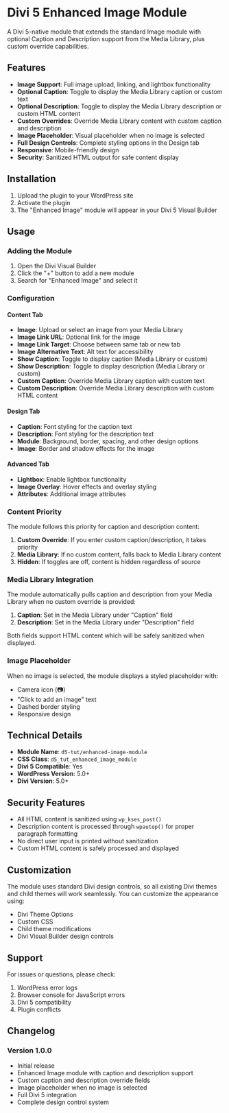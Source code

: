# Divi 5 Enhanced Image Module

A Divi 5-native module that extends the standard Image module with optional Caption and Description support from the Media Library, plus custom override capabilities.

## Features

- **Image Support**: Full image upload, linking, and lightbox functionality
- **Optional Caption**: Toggle to display the Media Library caption or custom text
- **Optional Description**: Toggle to display the Media Library description or custom HTML content
- **Custom Overrides**: Override Media Library content with custom caption and description
- **Image Placeholder**: Visual placeholder when no image is selected
- **Full Design Controls**: Complete styling options in the Design tab
- **Responsive**: Mobile-friendly design
- **Security**: Sanitized HTML output for safe content display

## Installation

1. Upload the plugin to your WordPress site
2. Activate the plugin
3. The "Enhanced Image" module will appear in your Divi 5 Visual Builder

## Usage

### Adding the Module

1. Open the Divi Visual Builder
2. Click the "+" button to add a new module
3. Search for "Enhanced Image" and select it

### Configuration

#### Content Tab
- **Image**: Upload or select an image from your Media Library
- **Image Link URL**: Optional link for the image
- **Image Link Target**: Choose between same tab or new tab
- **Image Alternative Text**: Alt text for accessibility
- **Show Caption**: Toggle to display caption (Media Library or custom)
- **Show Description**: Toggle to display description (Media Library or custom)
- **Custom Caption**: Override Media Library caption with custom text
- **Custom Description**: Override Media Library description with custom HTML content

#### Design Tab
- **Caption**: Font styling for the caption text
- **Description**: Font styling for the description text
- **Module**: Background, border, spacing, and other design options
- **Image**: Border and shadow effects for the image

#### Advanced Tab
- **Lightbox**: Enable lightbox functionality
- **Image Overlay**: Hover effects and overlay styling
- **Attributes**: Additional image attributes

### Content Priority

The module follows this priority for caption and description content:

1. **Custom Override**: If you enter custom caption/description, it takes priority
2. **Media Library**: If no custom content, falls back to Media Library content
3. **Hidden**: If toggles are off, content is hidden regardless of source

### Media Library Integration

The module automatically pulls caption and description from your Media Library when no custom override is provided:

1. **Caption**: Set in the Media Library under "Caption" field
2. **Description**: Set in the Media Library under "Description" field

Both fields support HTML content which will be safely sanitized when displayed.

### Image Placeholder

When no image is selected, the module displays a styled placeholder with:
- Camera icon (📷)
- "Click to add an image" text
- Dashed border styling
- Responsive design

## Technical Details

- **Module Name**: `d5-tut/enhanced-image-module`
- **CSS Class**: `d5_tut_enhanced_image_module`
- **Divi 5 Compatible**: Yes
- **WordPress Version**: 5.0+
- **Divi Version**: 5.0+

## Security Features

- All HTML content is sanitized using `wp_kses_post()`
- Description content is processed through `wpautop()` for proper paragraph formatting
- No direct user input is printed without sanitization
- Custom HTML content is safely processed and displayed

## Customization

The module uses standard Divi design controls, so all existing Divi themes and child themes will work seamlessly. You can customize the appearance using:

- Divi Theme Options
- Custom CSS
- Child theme modifications
- Divi Visual Builder design controls

## Support

For issues or questions, please check:
1. WordPress error logs
2. Browser console for JavaScript errors
3. Divi 5 compatibility
4. Plugin conflicts

## Changelog

### Version 1.0.0
- Initial release
- Enhanced Image module with caption and description support
- Custom caption and description override fields
- Image placeholder when no image is selected
- Full Divi 5 integration
- Complete design control system

